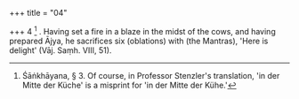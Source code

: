 +++
title = "04"

+++
4 [^4] . Having set a fire in a blaze in the midst of the cows, and having prepared Ājya, he sacrifices six (oblations) with (the Mantras), 'Here is delight' (Vāj. Saṃh. VIII, 51).


[^4]:  Śāṅkhāyana, § 3. Of course, in Professor Stenzler's translation, 'in der Mitte der Küche' is a misprint for 'in der Mitte der Kühe.'
